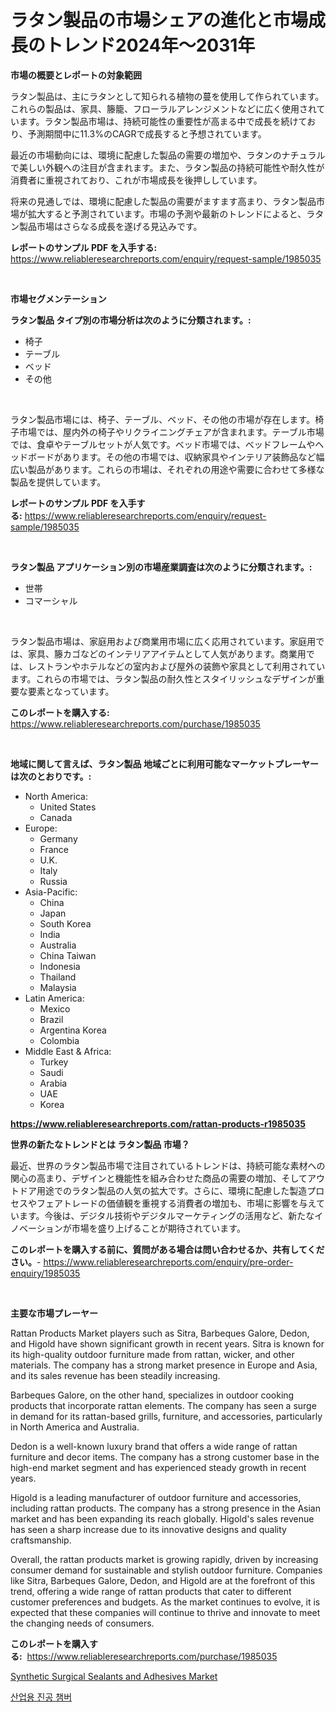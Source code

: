 <p><h1>ラタン製品の市場シェアの進化と市場成長のトレンド2024年〜2031年</h1></p><p><strong>市場の概要とレポートの対象範囲</strong></p>
<p><p>ラタン製品は、主にラタンとして知られる植物の蔓を使用して作られています。これらの製品は、家具、籐籠、フローラルアレンジメントなどに広く使用されています。ラタン製品市場は、持続可能性の重要性が高まる中で成長を続けており、予測期間中に11.3%のCAGRで成長すると予想されています。</p><p>最近の市場動向には、環境に配慮した製品の需要の増加や、ラタンのナチュラルで美しい外観への注目が含まれます。また、ラタン製品の持続可能性や耐久性が消費者に重視されており、これが市場成長を後押ししています。</p><p>将来の見通しでは、環境に配慮した製品の需要がますます高まり、ラタン製品市場が拡大すると予測されています。市場の予測や最新のトレンドによると、ラタン製品市場はさらなる成長を遂げる見込みです。</p></p>
<p><strong>レポートのサンプル PDF を入手する:</strong> <a href="https://www.reliableresearchreports.com/enquiry/request-sample/1985035">https://www.reliableresearchreports.com/enquiry/request-sample/1985035</a></p>
<p>&nbsp;</p>
<p><strong>市場セグメンテーション</strong></p>
<p><strong>ラタン製品 タイプ別の市場分析は次のように分類されます。:</strong></p>
<p><ul><li>椅子</li><li>テーブル</li><li>ベッド</li><li>その他</li></ul></p>
<p>&nbsp;</p>
<p><p>ラタン製品市場には、椅子、テーブル、ベッド、その他の市場が存在します。椅子市場では、屋内外の椅子やリクライニングチェアが含まれます。テーブル市場では、食卓やテーブルセットが人気です。ベッド市場では、ベッドフレームやヘッドボードがあります。その他の市場では、収納家具やインテリア装飾品など幅広い製品があります。これらの市場は、それぞれの用途や需要に合わせて多様な製品を提供しています。</p></p>
<p><strong>レポートのサンプル PDF を入手する:</strong>&nbsp;<a href="https://www.reliableresearchreports.com/enquiry/request-sample/1985035">https://www.reliableresearchreports.com/enquiry/request-sample/1985035</a></p>
<p>&nbsp;</p>
<p><strong> ラタン製品 アプリケーション別の市場産業調査は次のように分類されます。:</strong></p>
<p><ul><li>世帯</li><li>コマーシャル</li></ul></p>
<p>&nbsp;</p>
<p><p>ラタン製品市場は、家庭用および商業用市場に広く応用されています。家庭用では、家具、籐カゴなどのインテリアアイテムとして人気があります。商業用では、レストランやホテルなどの室内および屋外の装飾や家具として利用されています。これらの市場では、ラタン製品の耐久性とスタイリッシュなデザインが重要な要素となっています。</p></p>
<p><strong>このレポートを購入する:</strong>&nbsp; <a href="https://www.reliableresearchreports.com/purchase/1985035">https://www.reliableresearchreports.com/purchase/1985035</a></p>
<p>&nbsp;</p>
<p><strong>地域に関して言えば、ラタン製品 地域ごとに利用可能なマーケットプレーヤーは次のとおりです。:</strong></p>
<p><ul>
    <li>
        North America:
        <ul>
            <li>United States</li>
            <li>Canada</li>
        </ul>
    </li>
    <li>
        Europe:
        <ul>
            <li>Germany</li>
            <li>France</li>
            <li>U.K.</li>
            <li>Italy</li>
            <li>Russia</li>
        </ul>
    </li>
    <li>
        Asia-Pacific:
        <ul>
            <li>China</li>
            <li>Japan</li>
            <li>South Korea</li>
            <li>India</li>
            <li>Australia</li>
            <li>China Taiwan</li>
            <li>Indonesia</li>
            <li>Thailand</li>
            <li>Malaysia</li>
        </ul>
    </li>
    <li>
        Latin America:
        <ul>
            <li>Mexico</li>
            <li>Brazil</li>
            <li>Argentina Korea</li>
            <li>Colombia</li>
        </ul>
    </li>
    <li>
        Middle East & Africa:
        <ul>
            <li>Turkey</li>
            <li>Saudi</li>
            <li>Arabia</li>
            <li>UAE</li>
            <li>Korea</li>
        </ul>
    </li>
    </ul></p>
<p><strong><a href="https://www.reliableresearchreports.com/rattan-products-r1985035">https://www.reliableresearchreports.com/rattan-products-r1985035</a></strong>&nbsp;</p>
<p><strong>世界の新たなトレンドとは ラタン製品 市場？</strong></p>
<p><p>最近、世界のラタン製品市場で注目されているトレンドは、持続可能な素材への関心の高まり、デザインと機能性を組み合わせた商品の需要の増加、そしてアウトドア用途でのラタン製品の人気の拡大です。さらに、環境に配慮した製造プロセスやフェアトレードの価値観を重視する消費者の増加も、市場に影響を与えています。今後は、デジタル技術やデジタルマーケティングの活用など、新たなイノベーションが市場を盛り上げることが期待されています。</p></p>
<p><strong>このレポートを購入する前に、質問がある場合は問い合わせるか、共有してください。</strong>- <a href="https://www.reliableresearchreports.com/enquiry/pre-order-enquiry/1985035">https://www.reliableresearchreports.com/enquiry/pre-order-enquiry/1985035</a></p>
<p>&nbsp;</p>
<p><strong>主要な市場プレーヤー</strong></p>
<p><p>Rattan Products Market players such as Sitra, Barbeques Galore, Dedon, and Higold have shown significant growth in recent years. Sitra is known for its high-quality outdoor furniture made from rattan, wicker, and other materials. The company has a strong market presence in Europe and Asia, and its sales revenue has been steadily increasing.</p><p>Barbeques Galore, on the other hand, specializes in outdoor cooking products that incorporate rattan elements. The company has seen a surge in demand for its rattan-based grills, furniture, and accessories, particularly in North America and Australia.</p><p>Dedon is a well-known luxury brand that offers a wide range of rattan furniture and decor items. The company has a strong customer base in the high-end market segment and has experienced steady growth in recent years.</p><p>Higold is a leading manufacturer of outdoor furniture and accessories, including rattan products. The company has a strong presence in the Asian market and has been expanding its reach globally. Higold's sales revenue has seen a sharp increase due to its innovative designs and quality craftsmanship.</p><p>Overall, the rattan products market is growing rapidly, driven by increasing consumer demand for sustainable and stylish outdoor furniture. Companies like Sitra, Barbeques Galore, Dedon, and Higold are at the forefront of this trend, offering a wide range of rattan products that cater to different customer preferences and budgets. As the market continues to evolve, it is expected that these companies will continue to thrive and innovate to meet the changing needs of consumers.</p></p>
<p><strong>このレポートを購入する:</strong>&nbsp;&nbsp;<a href="https://www.reliableresearchreports.com/purchase/1985035">https://www.reliableresearchreports.com/purchase/1985035</a></p>
<p><p><a href="https://natural-crush-b99.notion.site/Synthetic-Surgical-Sealants-and-Adhesives-Market-Furnishes-Information-on-Market-Share-Market-Trend-2bed0c6cdb994887b5e5736c29c637f9">Synthetic Surgical Sealants and Adhesives Market</a></p><p><a href="https://github.com/iansanftyord09878/Market-Research-Report-List-1/blob/main/381846130205.md">산업용 진공 챔버</a></p></p>